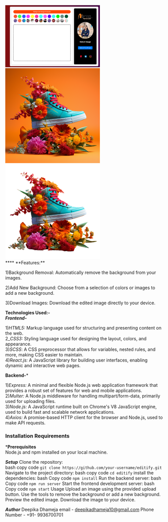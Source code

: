 <img src="https://github.com/deepikadhameja10/Editify/blob/main/public/Screenshot%202024-08-29%20111604.png?raw=true" alt="Background Remover" width="300"/>

<img src="https://raw.githubusercontent.com/deepikadhameja10/Editify/main/public/product-image-one.webp" alt="Background Remover" width="300"/>

<img src="https://github.com/deepikadhameja10/Editify/blob/main/public/product-image-one-Photoroom.png?raw=true" alt="Background Remover" width="300"/>


<br>
****
**Features:**

1)Background Removal: Automatically remove the background from your images.

2)Add New Background: Choose from a selection of colors or images to add a new background.

3)Download Images: Download the edited image directly to your device.


**Technologies Used:-**<br>
***Frontend-<br>***

1)*HTML5:* Markup language used for structuring and presenting content on the web.<br>
2_*CSS3:* Styling language used for designing the layout, colors, and appearance.<br>
3)*SCSS*: A CSS preprocessor that allows for variables, nested rules, and more, making CSS easier to maintain.<br>
4)*React.js:* A JavaScript library for building user interfaces, enabling dynamic and interactive web pages.<br>

**Backend-***
<br>

1)*Express:* A minimal and flexible Node.js web application framework that provides a robust set of features for web and mobile applications.<br>
2)*Multer:* A Node.js middleware for handling multipart/form-data, primarily used for uploading files.<br>
3)*Node.js:* A JavaScript runtime built on Chrome's V8 JavaScript engine, used to build fast and scalable network applications.<br>
4)*Axios:* A promise-based HTTP client for the browser and Node.js, used to make API requests.<br>


### Installation Requirements

***Prerequisites**
<br>
	  Node.js and npm installed on your local machine.

***Setup***
	  Clone the repository:<br>
	 bash
	copy code
	`git clone https://github.com/your-username/editify.git`
	Navigate to the project directory:
    bash
	copy code
	`cd editify`
	install the dependencies:
	bash
	Copy code
	`npm install`
	Run the backend server:
	bash
	Copy code
	`npm run server`
	Start the frontend development server:
	bash
	Copy code
	`npm start`
	Usage
	Upload an image using the provided upload button.
	Use the tools to remove the background or add a new background.
	Preview the edited image.
	Download the image to your device.



***Author***
Deepika Dhameja
email - deepikadhameja10@gmail.com
Phone Number - +91- 9936700701







